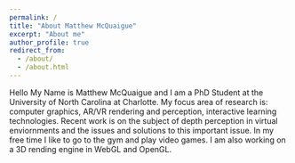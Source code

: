 ```yaml
---
permalink: /
title: "About Matthew McQuaigue"
excerpt: "About me"
author_profile: true
redirect_from: 
  - /about/
  - /about.html
---
```


Hello My Name is Matthew McQuaigue and I am a PhD Student at the University of North Carolina at Charlotte. My focus area of research is: computer graphics, AR/VR rendering and perception, interactive learning technologies. Recent work is on the subject of depth perception in virtual enviornments and the issues and solutions to this important issue.
In my free time I like to go to the gym and play video games. I am also working on a 3D rending engine in WebGL and OpenGL.
